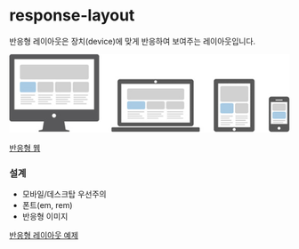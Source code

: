 # response-layout

반응형 레이아웃은 장치(device)에 맞게 반응하여 보여주는 레이아웃입니다.


![responsive layout](images/responsive-layout.jpg)

[반응형 웹](http://www.nextree.co.kr/p8622/)



### 설계

- 모바일/데스크탑 우선주의
- 폰트(em, rem)
- 반응형 이미지


[반응형 레이아웃 예제](ex/responsive.html)



<br><br>